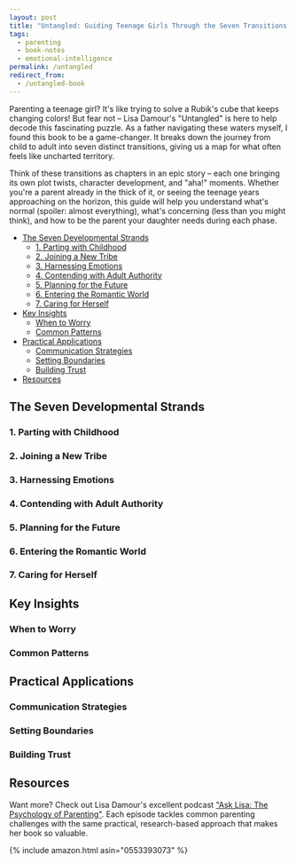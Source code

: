 ```yaml
---
layout: post
title: "Untangled: Guiding Teenage Girls Through the Seven Transitions into Adulthood"
tags:
  - parenting
  - book-notes
  - emotional-intelligence
permalink: /untangled
redirect_from:
  - /untangled-book
---
```


Parenting a teenage girl? It's like trying to solve a Rubik's cube that keeps changing colors! But fear not – Lisa Damour's "Untangled" is here to help decode this fascinating puzzle. As a father navigating these waters myself, I found this book to be a game-changer. It breaks down the journey from child to adult into seven distinct transitions, giving us a map for what often feels like uncharted territory.

Think of these transitions as chapters in an epic story – each one bringing its own plot twists, character development, and "aha!" moments. Whether you're a parent already in the thick of it, or seeing the teenage years approaching on the horizon, this guide will help you understand what's normal (spoiler: almost everything), what's concerning (less than you might think), and how to be the parent your daughter needs during each phase.

<!-- prettier-ignore-start -->
<!-- vim-markdown-toc-start -->

- [The Seven Developmental Strands](#the-seven-developmental-strands)
  - [1. Parting with Childhood](#1-parting-with-childhood)
  - [2. Joining a New Tribe](#2-joining-a-new-tribe)
  - [3. Harnessing Emotions](#3-harnessing-emotions)
  - [4. Contending with Adult Authority](#4-contending-with-adult-authority)
  - [5. Planning for the Future](#5-planning-for-the-future)
  - [6. Entering the Romantic World](#6-entering-the-romantic-world)
  - [7. Caring for Herself](#7-caring-for-herself)
- [Key Insights](#key-insights)
  - [When to Worry](#when-to-worry)
  - [Common Patterns](#common-patterns)
- [Practical Applications](#practical-applications)
  - [Communication Strategies](#communication-strategies)
  - [Setting Boundaries](#setting-boundaries)
  - [Building Trust](#building-trust)
- [Resources](#resources)

<!-- vim-markdown-toc-end -->
<!-- prettier-ignore-end -->

## The Seven Developmental Strands

### 1. Parting with Childhood

### 2. Joining a New Tribe

### 3. Harnessing Emotions

### 4. Contending with Adult Authority

### 5. Planning for the Future

### 6. Entering the Romantic World

### 7. Caring for Herself

## Key Insights

### When to Worry

### Common Patterns

## Practical Applications

### Communication Strategies

### Setting Boundaries

### Building Trust

## Resources

Want more? Check out Lisa Damour's excellent podcast ["Ask Lisa: The Psychology of Parenting"](https://drlisadamour.com/podcast/). Each episode tackles common parenting challenges with the same practical, research-based approach that makes her book so valuable.

{% include amazon.html asin="0553393073" %}
